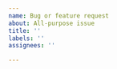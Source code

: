 ```yaml
---
name: Bug or feature request
about: All-purpose issue
title: ''
labels: ''
assignees: ''

---
```


<!--
Bug reports: It's really helpful to know if you were logged in. If you can, include screenshots.

Feature requests: Please discuss them in the chat room or a meta thread before posting. We're deliberate about community design, so this helps you learn if we've considered similar ideas and build consensus around your idea.

I (@pushcx) try to timebox non-urgent Lobsters maintenance to the scheduled office hours streams (https://push.cx/stream), so it may take me a couple days to respond. If you don't want your issue or PR reviewed on a stream, say so and I won't.
-->
